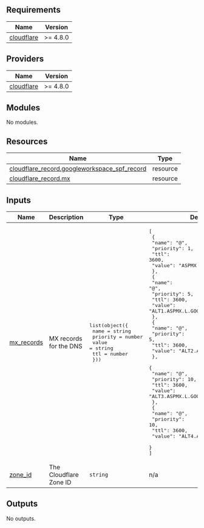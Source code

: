 <!-- BEGIN_TF_DOCS -->
## Requirements

| Name | Version |
|------|---------|
| <a name="requirement_cloudflare"></a> [cloudflare](#requirement\_cloudflare) | >= 4.8.0 |

## Providers

| Name | Version |
|------|---------|
| <a name="provider_cloudflare"></a> [cloudflare](#provider\_cloudflare) | >= 4.8.0 |

## Modules

No modules.

## Resources

| Name | Type |
|------|------|
| [cloudflare_record.googleworkspace_spf_record](https://registry.terraform.io/providers/cloudflare/cloudflare/latest/docs/resources/record) | resource |
| [cloudflare_record.mx](https://registry.terraform.io/providers/cloudflare/cloudflare/latest/docs/resources/record) | resource |

## Inputs

| Name | Description | Type | Default | Required |
|------|-------------|------|---------|:--------:|
| <a name="input_mx_records"></a> [mx\_records](#input\_mx\_records) | MX records for the DNS | <pre>list(object({<br>    name     = string<br>    priority = number<br>    value    = string<br>    ttl      = number<br>  }))</pre> | <pre>[<br>  {<br>    "name": "@",<br>    "priority": 1,<br>    "ttl": 3600,<br>    "value": "ASPMX.L.GOOGLE.COM"<br>  },<br>  {<br>    "name": "@",<br>    "priority": 5,<br>    "ttl": 3600,<br>    "value": "ALT1.ASPMX.L.GOOGLE.COM"<br>  },<br>  {<br>    "name": "@",<br>    "priority": 5,<br>    "ttl": 3600,<br>    "value": "ALT2.ASPMX.L.GOOGLE.COM"<br>  },<br>  {<br>    "name": "@",<br>    "priority": 10,<br>    "ttl": 3600,<br>    "value": "ALT3.ASPMX.L.GOOGLE.COM"<br>  },<br>  {<br>    "name": "@",<br>    "priority": 10,<br>    "ttl": 3600,<br>    "value": "ALT4.ASPMX.L.GOOGLE.COM"<br>  }<br>]</pre> | no |
| <a name="input_zone_id"></a> [zone\_id](#input\_zone\_id) | The Cloudflare Zone ID | `string` | n/a | yes |

## Outputs

No outputs.
<!-- END_TF_DOCS -->